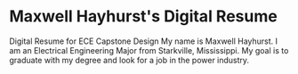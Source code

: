 # Maxwell Hayhurst's Digital Resume
Digital Resume for ECE Capstone Design
My name is Maxwell Hayhurst. I am an Electrical Engineering Major from Starkville, Mississippi. My goal is to graduate with my degree and look for a job in the power industry.
